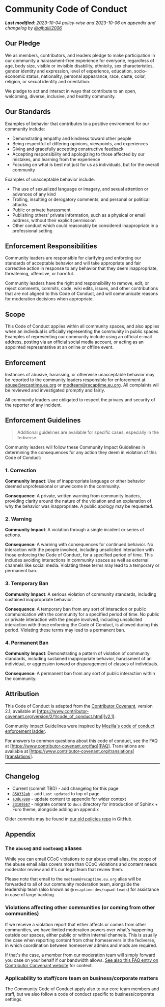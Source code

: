 # Community Code of Conduct

_**Last modified**: 2023-10-04 policy-wise and 2023-10-06 on appendix and changelog
by [@ajhalili2006](https://mau.dev/ajhalili2006)_

## Our Pledge

We as members, contributors, and leaders pledge to make participation in our
community a harassment-free experience for everyone, regardless of age, body
size, visible or invisible disability, ethnicity, sex characteristics, gender
identity and expression, level of experience, education, socio-economic status,
nationality, personal appearance, race, caste, color, religion, or sexual
identity and orientation.

We pledge to act and interact in ways that contribute to an open, welcoming,
diverse, inclusive, and healthy community.

## Our Standards

Examples of behavior that contributes to a positive environment for our
community include:

* Demonstrating empathy and kindness toward other people
* Being respectful of differing opinions, viewpoints, and experiences
* Giving and gracefully accepting constructive feedback
* Accepting responsibility and apologizing to those affected by our mistakes,
  and learning from the experience
* Focusing on what is best not just for us as individuals, but for the overall
  community

Examples of unacceptable behavior include:

* The use of sexualized language or imagery, and sexual attention or advances of
  any kind
* Trolling, insulting or derogatory comments, and personal or political attacks
* Public or private harassment
* Publishing others' private information, such as a physical or email address,
  without their explicit permission
* Other conduct which could reasonably be considered inappropriate in a
  professional setting

## Enforcement Responsibilities

Community leaders are responsible for clarifying and enforcing our standards of
acceptable behavior and will take appropriate and fair corrective action in
response to any behavior that they deem inappropriate, threatening, offensive,
or harmful.

Community leaders have the right and responsibility to remove, edit, or reject
comments, commits, code, wiki edits, issues, and other contributions that are
not aligned to this Code of Conduct, and will communicate reasons for moderation
decisions when appropriate.

## Scope

This Code of Conduct applies within all community spaces, and also applies when
an individual is officially representing the community in public spaces.
Examples of representing our community include using an official e-mail address,
posting via an official social media account, or acting as an appointed
representative at an online or offline event.

## Enforcement

Instances of abusive, harassing, or otherwise unacceptable behavior may be
reported to the community leaders responsible for enforcement at
<abuse@recaptime.eu.org> or <modteam@recaptime.eu.org>.
All complaints will be reviewed and investigated promptly and fairly.

All community leaders are obligated to respect the privacy and security of the
reporter of any incident.

## Enforcement Guidelines

> Additional guidelines are available for specific cases, especially in the fediverse.

Community leaders will follow these Community Impact Guidelines in determining
the consequences for any action they deem in violation of this Code of Conduct:

### 1. Correction

**Community Impact**: Use of inappropriate language or other behavior deemed
unprofessional or unwelcome in the community.

**Consequence**: A private, written warning from community leaders, providing
clarity around the nature of the violation and an explanation of why the
behavior was inappropriate. A public apology may be requested.

### 2. Warning

**Community Impact**: A violation through a single incident or series of
actions.

**Consequence**: A warning with consequences for continued behavior. No
interaction with the people involved, including unsolicited interaction with
those enforcing the Code of Conduct, for a specified period of time. This
includes avoiding interactions in community spaces as well as external channels
like social media. Violating these terms may lead to a temporary or permanent
ban.

### 3. Temporary Ban

**Community Impact**: A serious violation of community standards, including
sustained inappropriate behavior.

**Consequence**: A temporary ban from any sort of interaction or public
communication with the community for a specified period of time. No public or
private interaction with the people involved, including unsolicited interaction
with those enforcing the Code of Conduct, is allowed during this period.
Violating these terms may lead to a permanent ban.

### 4. Permanent Ban

**Community Impact**: Demonstrating a pattern of violation of community
standards, including sustained inappropriate behavior, harassment of an
individual, or aggression toward or disparagement of classes of individuals.

**Consequence**: A permanent ban from any sort of public interaction within the
community.

## Attribution

This Code of Conduct is adapted from the [Contributor Covenant][homepage],
version 2.1, available at
[https://www.contributor-covenant.org/version/2/1/code_of_conduct.html][v2.1].

Community Impact Guidelines were inspired by
[Mozilla's code of conduct enforcement ladder][Mozilla CoC].

For answers to common questions about this code of conduct, see the FAQ at
[https://www.contributor-covenant.org/faq][FAQ]. Translations are available at
[https://www.contributor-covenant.org/translations][translations].

[homepage]: https://www.contributor-covenant.org
[v2.1]: https://www.contributor-covenant.org/version/2/1/code_of_conduct.html
[Mozilla CoC]: https://github.com/mozilla/diversity
[FAQ]: https://www.contributor-covenant.org/faq
[translations]: https://www.contributor-covenant.org/translations

---

## Changelog

* Current (commit TBD) - add changelog for this page
* [`850332ab`](https://mau.dev/recaptime-dev/legal/policies/-/commit/850332abe108080778c3885fe340eeb81919d60b#0413b581cc7c224aa4a8018e44290698a06e36b9) -
add `Last updated` to top of page.
* [`a3d67880`](https://mau.dev/recaptime-dev/legal/policies/-/commit/a3d678806b231499035f564aa80b7ba5f700ff2e) -
update content to appendix for wider context
* [`33109567`](https://mau.dev/recaptime-dev/legal/policies/-/commit/33109567b34936621e2919be75c78d9225ef3e85) -
migrate content to `docs` directory for introduction of Sphinx + Furo theme, alongside adding an appendix

Older commits may be found in [our old policies repo](https://github.com/MadeByThePinsHub/policies/commits/master/CODE_OF_CONDUCT.md)
in GitHub.

## Appendix

### The `abuse@` and `modteam@` aliases

While you can email CCoC violations to our abuse email alias, the scope of the abuse email alias
covers more than CCoC violations and content needs moderator review and it's our legal team that
review them.

Please note that email to the `modteam@recaptime.eu.org` alias will be forwarded to all of our
community moderation team, alongside the leadership team (also known as `@recaptime-dev/squad-leads`)
for assistance in case of large backlog.

### Violations affecting other communities (or coming from other communities)

If we receive a violation report that either affects or comes from other communities, we have limited
moderation powers over what's happening outside our spaces, either public or within internal channels.
This is usually the case when reporting content from other homeservers in the fediverse, in which
coordination between homeserver admins and mods are required.

If that's the case, a member from our moderation team will simply forward you case on your behalf if
our bandwidth allows. [See also this FAQ entry on Contributor Convenant website][faq-twitter-posts]
for context.

[faq-twitter-posts]: https://www.contributor-covenant.org/faq/#can-i-be-cited-for-a-code-of-conduct-violation-for-something-that-i-say-on-twitter-or-other-social-media-site

### Applicability to staff/core team on business/corporate matters

The Community Code of Conduct apply also to our core team members and staff, but we also follow a code
of conduct specific to business/corporate settings.
